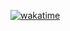 <a href="https://wakatime.com/badge/github/RickWithThePortalGun/hopterlink"><img src="https://wakatime.com/badge/github/RickWithThePortalGun/hopterlink.svg" alt="wakatime"></a>
